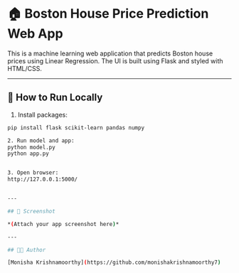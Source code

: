 # 🏠 Boston House Price Prediction Web App

This is a machine learning web application that predicts Boston house prices using Linear Regression. The UI is built using Flask and styled with HTML/CSS.

---

## 🚀 How to Run Locally

1. Install packages:
```bash
pip install flask scikit-learn pandas numpy

2. Run model and app:
python model.py
python app.py


3. Open browser:
http://127.0.0.1:5000/


---

## 📸 Screenshot

*(Attach your app screenshot here)*

---

## 👩‍💻 Author

[Monisha Krishnamoorthy](https://github.com/monishakrishnamoorthy7)
